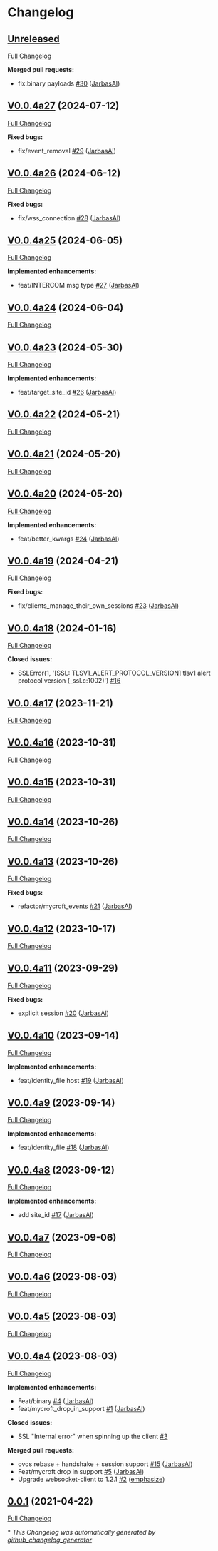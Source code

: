 # Changelog

## [Unreleased](https://github.com/JarbasHiveMind/hivemind-websocket-client/tree/HEAD)

[Full Changelog](https://github.com/JarbasHiveMind/hivemind-websocket-client/compare/V0.0.4a27...HEAD)

**Merged pull requests:**

- fix:binary payloads [\#30](https://github.com/JarbasHiveMind/hivemind-websocket-client/pull/30) ([JarbasAl](https://github.com/JarbasAl))

## [V0.0.4a27](https://github.com/JarbasHiveMind/hivemind-websocket-client/tree/V0.0.4a27) (2024-07-12)

[Full Changelog](https://github.com/JarbasHiveMind/hivemind-websocket-client/compare/V0.0.4a26...V0.0.4a27)

**Fixed bugs:**

- fix/event\_removal [\#29](https://github.com/JarbasHiveMind/hivemind-websocket-client/pull/29) ([JarbasAl](https://github.com/JarbasAl))

## [V0.0.4a26](https://github.com/JarbasHiveMind/hivemind-websocket-client/tree/V0.0.4a26) (2024-06-12)

[Full Changelog](https://github.com/JarbasHiveMind/hivemind-websocket-client/compare/V0.0.4a25...V0.0.4a26)

**Fixed bugs:**

- fix/wss\_connection [\#28](https://github.com/JarbasHiveMind/hivemind-websocket-client/pull/28) ([JarbasAl](https://github.com/JarbasAl))

## [V0.0.4a25](https://github.com/JarbasHiveMind/hivemind-websocket-client/tree/V0.0.4a25) (2024-06-05)

[Full Changelog](https://github.com/JarbasHiveMind/hivemind-websocket-client/compare/V0.0.4a24...V0.0.4a25)

**Implemented enhancements:**

- feat/INTERCOM msg type [\#27](https://github.com/JarbasHiveMind/hivemind-websocket-client/pull/27) ([JarbasAl](https://github.com/JarbasAl))

## [V0.0.4a24](https://github.com/JarbasHiveMind/hivemind-websocket-client/tree/V0.0.4a24) (2024-06-04)

[Full Changelog](https://github.com/JarbasHiveMind/hivemind-websocket-client/compare/V0.0.4a23...V0.0.4a24)

## [V0.0.4a23](https://github.com/JarbasHiveMind/hivemind-websocket-client/tree/V0.0.4a23) (2024-05-30)

[Full Changelog](https://github.com/JarbasHiveMind/hivemind-websocket-client/compare/V0.0.4a22...V0.0.4a23)

**Implemented enhancements:**

- feat/target\_site\_id [\#26](https://github.com/JarbasHiveMind/hivemind-websocket-client/pull/26) ([JarbasAl](https://github.com/JarbasAl))

## [V0.0.4a22](https://github.com/JarbasHiveMind/hivemind-websocket-client/tree/V0.0.4a22) (2024-05-21)

[Full Changelog](https://github.com/JarbasHiveMind/hivemind-websocket-client/compare/V0.0.4a21...V0.0.4a22)

## [V0.0.4a21](https://github.com/JarbasHiveMind/hivemind-websocket-client/tree/V0.0.4a21) (2024-05-20)

[Full Changelog](https://github.com/JarbasHiveMind/hivemind-websocket-client/compare/V0.0.4a20...V0.0.4a21)

## [V0.0.4a20](https://github.com/JarbasHiveMind/hivemind-websocket-client/tree/V0.0.4a20) (2024-05-20)

[Full Changelog](https://github.com/JarbasHiveMind/hivemind-websocket-client/compare/V0.0.4a19...V0.0.4a20)

**Implemented enhancements:**

- feat/better\_kwargs [\#24](https://github.com/JarbasHiveMind/hivemind-websocket-client/pull/24) ([JarbasAl](https://github.com/JarbasAl))

## [V0.0.4a19](https://github.com/JarbasHiveMind/hivemind-websocket-client/tree/V0.0.4a19) (2024-04-21)

[Full Changelog](https://github.com/JarbasHiveMind/hivemind-websocket-client/compare/V0.0.4a18...V0.0.4a19)

**Fixed bugs:**

- fix/clients\_manage\_their\_own\_sessions [\#23](https://github.com/JarbasHiveMind/hivemind-websocket-client/pull/23) ([JarbasAl](https://github.com/JarbasAl))

## [V0.0.4a18](https://github.com/JarbasHiveMind/hivemind-websocket-client/tree/V0.0.4a18) (2024-01-16)

[Full Changelog](https://github.com/JarbasHiveMind/hivemind-websocket-client/compare/V0.0.4a17...V0.0.4a18)

**Closed issues:**

-  SSLError\(1, '\[SSL: TLSV1\_ALERT\_PROTOCOL\_VERSION\] tlsv1 alert protocol version \(\_ssl.c:1002\)'\)  [\#16](https://github.com/JarbasHiveMind/hivemind-websocket-client/issues/16)

## [V0.0.4a17](https://github.com/JarbasHiveMind/hivemind-websocket-client/tree/V0.0.4a17) (2023-11-21)

[Full Changelog](https://github.com/JarbasHiveMind/hivemind-websocket-client/compare/V0.0.4a16...V0.0.4a17)

## [V0.0.4a16](https://github.com/JarbasHiveMind/hivemind-websocket-client/tree/V0.0.4a16) (2023-10-31)

[Full Changelog](https://github.com/JarbasHiveMind/hivemind-websocket-client/compare/V0.0.4a15...V0.0.4a16)

## [V0.0.4a15](https://github.com/JarbasHiveMind/hivemind-websocket-client/tree/V0.0.4a15) (2023-10-31)

[Full Changelog](https://github.com/JarbasHiveMind/hivemind-websocket-client/compare/V0.0.4a14...V0.0.4a15)

## [V0.0.4a14](https://github.com/JarbasHiveMind/hivemind-websocket-client/tree/V0.0.4a14) (2023-10-26)

[Full Changelog](https://github.com/JarbasHiveMind/hivemind-websocket-client/compare/V0.0.4a13...V0.0.4a14)

## [V0.0.4a13](https://github.com/JarbasHiveMind/hivemind-websocket-client/tree/V0.0.4a13) (2023-10-26)

[Full Changelog](https://github.com/JarbasHiveMind/hivemind-websocket-client/compare/V0.0.4a12...V0.0.4a13)

**Fixed bugs:**

- refactor/mycroft\_events [\#21](https://github.com/JarbasHiveMind/hivemind-websocket-client/pull/21) ([JarbasAl](https://github.com/JarbasAl))

## [V0.0.4a12](https://github.com/JarbasHiveMind/hivemind-websocket-client/tree/V0.0.4a12) (2023-10-17)

[Full Changelog](https://github.com/JarbasHiveMind/hivemind-websocket-client/compare/V0.0.4a11...V0.0.4a12)

## [V0.0.4a11](https://github.com/JarbasHiveMind/hivemind-websocket-client/tree/V0.0.4a11) (2023-09-29)

[Full Changelog](https://github.com/JarbasHiveMind/hivemind-websocket-client/compare/V0.0.4a10...V0.0.4a11)

**Fixed bugs:**

- explicit session [\#20](https://github.com/JarbasHiveMind/hivemind-websocket-client/pull/20) ([JarbasAl](https://github.com/JarbasAl))

## [V0.0.4a10](https://github.com/JarbasHiveMind/hivemind-websocket-client/tree/V0.0.4a10) (2023-09-14)

[Full Changelog](https://github.com/JarbasHiveMind/hivemind-websocket-client/compare/V0.0.4a9...V0.0.4a10)

**Implemented enhancements:**

- feat/identity\_file host [\#19](https://github.com/JarbasHiveMind/hivemind-websocket-client/pull/19) ([JarbasAl](https://github.com/JarbasAl))

## [V0.0.4a9](https://github.com/JarbasHiveMind/hivemind-websocket-client/tree/V0.0.4a9) (2023-09-14)

[Full Changelog](https://github.com/JarbasHiveMind/hivemind-websocket-client/compare/V0.0.4a8...V0.0.4a9)

**Implemented enhancements:**

- feat/identity\_file [\#18](https://github.com/JarbasHiveMind/hivemind-websocket-client/pull/18) ([JarbasAl](https://github.com/JarbasAl))

## [V0.0.4a8](https://github.com/JarbasHiveMind/hivemind-websocket-client/tree/V0.0.4a8) (2023-09-12)

[Full Changelog](https://github.com/JarbasHiveMind/hivemind-websocket-client/compare/V0.0.4a7...V0.0.4a8)

**Implemented enhancements:**

- add site\_id [\#17](https://github.com/JarbasHiveMind/hivemind-websocket-client/pull/17) ([JarbasAl](https://github.com/JarbasAl))

## [V0.0.4a7](https://github.com/JarbasHiveMind/hivemind-websocket-client/tree/V0.0.4a7) (2023-09-06)

[Full Changelog](https://github.com/JarbasHiveMind/hivemind-websocket-client/compare/V0.0.4a6...V0.0.4a7)

## [V0.0.4a6](https://github.com/JarbasHiveMind/hivemind-websocket-client/tree/V0.0.4a6) (2023-08-03)

[Full Changelog](https://github.com/JarbasHiveMind/hivemind-websocket-client/compare/V0.0.4a5...V0.0.4a6)

## [V0.0.4a5](https://github.com/JarbasHiveMind/hivemind-websocket-client/tree/V0.0.4a5) (2023-08-03)

[Full Changelog](https://github.com/JarbasHiveMind/hivemind-websocket-client/compare/V0.0.4a4...V0.0.4a5)

## [V0.0.4a4](https://github.com/JarbasHiveMind/hivemind-websocket-client/tree/V0.0.4a4) (2023-08-03)

[Full Changelog](https://github.com/JarbasHiveMind/hivemind-websocket-client/compare/0.0.1...V0.0.4a4)

**Implemented enhancements:**

- Feat/binary [\#4](https://github.com/JarbasHiveMind/hivemind-websocket-client/pull/4) ([JarbasAl](https://github.com/JarbasAl))
- feat/mycroft\_drop\_in\_support [\#1](https://github.com/JarbasHiveMind/hivemind-websocket-client/pull/1) ([JarbasAl](https://github.com/JarbasAl))

**Closed issues:**

- SSL "Internal error" when spinning up the client  [\#3](https://github.com/JarbasHiveMind/hivemind-websocket-client/issues/3)

**Merged pull requests:**

- ovos rebase + handshake + session support [\#15](https://github.com/JarbasHiveMind/hivemind-websocket-client/pull/15) ([JarbasAl](https://github.com/JarbasAl))
- Feat/mycroft drop in support [\#5](https://github.com/JarbasHiveMind/hivemind-websocket-client/pull/5) ([JarbasAl](https://github.com/JarbasAl))
- Upgrade websocket-client to 1.2.1 [\#2](https://github.com/JarbasHiveMind/hivemind-websocket-client/pull/2) ([emphasize](https://github.com/emphasize))

## [0.0.1](https://github.com/JarbasHiveMind/hivemind-websocket-client/tree/0.0.1) (2021-04-22)

[Full Changelog](https://github.com/JarbasHiveMind/hivemind-websocket-client/compare/50c474cc7afa10809e712839621b0f28a364d0f8...0.0.1)



\* *This Changelog was automatically generated by [github_changelog_generator](https://github.com/github-changelog-generator/github-changelog-generator)*
